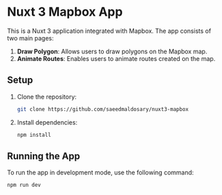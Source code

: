# Nuxt 3 Mapbox App

This is a Nuxt 3 application integrated with Mapbox. The app consists of two main pages:
1. **Draw Polygon**: Allows users to draw polygons on the Mapbox map.
2. **Animate Routes**: Enables users to animate routes created on the map.

## Setup

1. Clone the repository:

    ```bash
    git clone https://github.com/saeedmaldosary/nuxt3-mapbox
    ```

2. Install dependencies:

    ```bash
    npm install
    ```

## Running the App

To run the app in development mode, use the following command:

```bash
npm run dev
